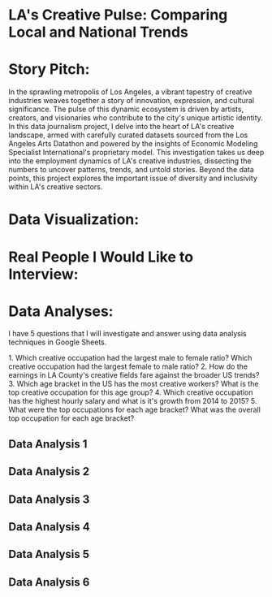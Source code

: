 # LA's Creative Pulse: Comparing Local and National Trends

<h1>Story Pitch:</h1>
<p>In the sprawling metropolis of Los Angeles, a vibrant tapestry of creative industries weaves together a story of innovation, expression, and cultural significance. The pulse of this dynamic ecosystem is driven by artists, creators, and visionaries who contribute to the city's unique artistic identity. In this data journalism project, I delve into the heart of LA's creative landscape, armed with carefully curated datasets sourced from the Los Angeles Arts Datathon and powered by the insights of Economic Modeling Specialist International's proprietary model. This investigation takes us deep into the employment dynamics of LA's creative industries, dissecting the numbers to uncover patterns, trends, and untold stories. Beyond the data points, this project explores the important issue of diversity and inclusivity within LA's creative sectors.</p>
<h1>Data Visualization:</h1>

<h1>Real People I Would Like to Interview:</h1>

<h1>Data Analyses:</h1>
<p>I have 5 questions that I will investigate and answer using data analysis techniques in Google Sheets. </p>
<p>
1. Which creative occupation had the largest male to female ratio? Which creative occupation had the largest female to male ratio?
2. How do the earnings in LA County's creative fields fare against the broader US trends?
3. Which age bracket in the US has the most creative workers? What is the top creative occupation for this age group?
4. Which creative occupation has the highest hourly salary and what is it's growth from 2014 to 2015?
5. What were the top occupations for each age bracket? What was the overall top occupation for each age bracket?  
</p>

<h2>Data Analysis 1</h2>
<h2>Data Analysis 2</h2>
<h2>Data Analysis 3</h2>
<h2>Data Analysis 4</h2>
<h2>Data Analysis 5</h2>
<h2>Data Analysis 6</h2>





